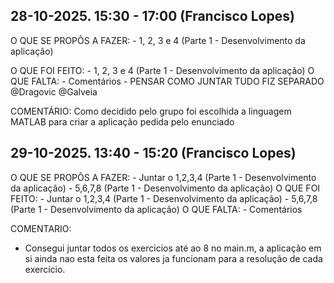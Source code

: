 ## 28-10-2025. 15:30 - 17:00 (Francisco Lopes)
O QUE SE PROPÔS A FAZER:
    - 1, 2, 3 e 4 (Parte 1 - Desenvolvimento da aplicação)
    
O QUE FOI FEITO:
    - 1, 2, 3 e 4 (Parte 1 - Desenvolvimento da aplicação)
O QUE FALTA:
    - Comentários
    - PENSAR COMO JUNTAR TUDO FIZ SEPARADO @Dragovic @Galveia

COMENTÁRIO:
Como decidido pelo grupo foi escolhida a linguagem MATLAB para criar a aplicação pedida pelo enunciado

## 29-10-2025. 13:40 - 15:20 (Francisco Lopes)

O QUE SE PROPÔS A FAZER:
    - Juntar o 1,2,3,4 (Parte 1 - Desenvolvimento da aplicação)
    - 5,6,7,8 (Parte 1 - Desenvolvimento da aplicação)
O QUE FOI FEITO:
    - Juntar o 1,2,3,4 (Parte 1 - Desenvolvimento da aplicação)
    - 5,6,7,8 (Parte 1 - Desenvolvimento da aplicação)
O QUE FALTA:
     - Comentários

COMENTARIO:
- Consegui juntar todos os exercicios até ao 8 no main.m, a aplicação em si ainda nao esta feita os valores ja      funcionam para a resolução de cada exercício.
